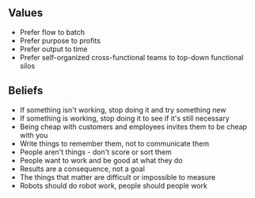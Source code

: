## Values

* Prefer flow to batch
* Prefer purpose to profits
* Prefer output to time
* Prefer self-organized cross-functional teams to top-down functional silos

## Beliefs

* If something isn't working, stop doing it and try something new
* If something is working, stop doing it to see if it's still necessary
* Being cheap with customers and employees invites them to be cheap with you
* Write things to remember them, not to communicate them
* People aren't things - don't score or sort them
* People want to work and be good at what they do
* Results are a consequence, not a goal
* The things that matter are difficult or impossible to measure
* Robots should do robot work, people should people work
